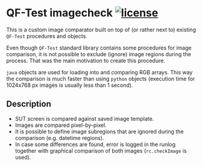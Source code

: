 # QF-Test imagecheck [![license](https://img.shields.io/github/license/DAVFoundation/captain-n3m0.svg?style=flat-square)](https://github.com/DAVFoundation/captain-n3m0/blob/master/LICENSE)

This is a custom image comparator built on top of (or rather next to) existing `QF-Test` procedures and objects.  

Even though `QF-Test` standard library contains some procedures for image comparison, it is not possible to exclude (ignore) image regions during the process. That was the main motivation to create this procedure.  

`java` objects are used for loading into and comparing RGB arrays. This way the comparison is much faster than using `python` objects (execution time for 1024x768 px images is usually less than 1 second).

## Description
* SUT screen is compared against saved image template.  
* Images are compared pixel-by-pixel.  
* It is possible to define image subregions that are ignored during the comparison (e.g. datetime regions).  
* In case some differences are found, error is logged in the runlog together with graphical comparison of both images (`rc.checkImage` is used).
